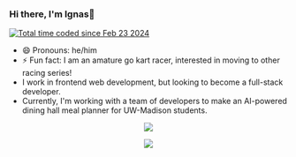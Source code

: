 ### Hi there, I'm Ignas👋
<!-- Generated by the Philosophical Quotes API https://github.com/markstanl/Philosophical-Quotes-API/blob/main/README.md -->
<a href="https://wakatime.com/@018dd941-4f9f-4c0f-a1f6-141dbff5018c"><img src="https://wakatime.com/badge/user/018dd941-4f9f-4c0f-a1f6-141dbff5018c.svg" alt="Total time coded since Feb 23 2024" /></a>
- 😄 Pronouns: he/him
- ⚡ Fun fact: I am an amature go kart racer, interested in moving to other racing series!
- I work in frontend web development, but looking to become a full-stack developer.
- Currently, I'm working with a team of developers to make an AI-powered dining hall meal planner for UW-Madison students.

<p align="center">
  <a href="https://skillicons.dev">
    <img src="https://skillicons.dev/icons?i=github,js,java,c,css,discord,html,react" />
  </a>
</p>
<p align="center">
  <img src="http://147.182.254.93:5000/generate_image?timestamp=<current_timestamp>&theme=dark">
</p>

